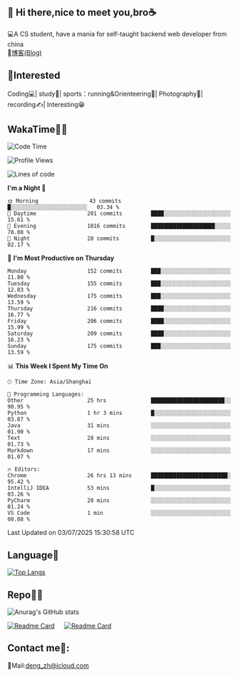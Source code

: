 👋 Hi there,nice to meet you,bro☕
---
💻A CS student, have a mania for self-taught backend web developer from china   
📌[博客(Blog)](https://github.com/HealUP/MyBlog)

 <!-- waka-box start -->
 <!-- waka-box end -->
 
🧲**Interested**
--
Coding💻| study📖| sports：running&Orienteering🏃‍| Photography📸| recording✍️| Interesting😁

WakaTime👨‍💻
---
<!--START_SECTION:waka-->
![Code Time](http://img.shields.io/badge/Code%20Time-3%2C228%20hrs%203%20mins-blue)

![Profile Views](http://img.shields.io/badge/Profile%20Views-0-blue)

![Lines of code](https://img.shields.io/badge/From%20Hello%20World%20I%27ve%20Written-205.1%20thousand%20lines%20of%20code-blue)

**I'm a Night 🦉** 

```text
🌞 Morning                43 commits          █░░░░░░░░░░░░░░░░░░░░░░░░   03.34 % 
🌆 Daytime                201 commits         ████░░░░░░░░░░░░░░░░░░░░░   15.61 % 
🌃 Evening                1016 commits        ████████████████████░░░░░   78.88 % 
🌙 Night                  28 commits          █░░░░░░░░░░░░░░░░░░░░░░░░   02.17 % 
```
📅 **I'm Most Productive on Thursday** 

```text
Monday                   152 commits         ███░░░░░░░░░░░░░░░░░░░░░░   11.80 % 
Tuesday                  155 commits         ███░░░░░░░░░░░░░░░░░░░░░░   12.03 % 
Wednesday                175 commits         ███░░░░░░░░░░░░░░░░░░░░░░   13.59 % 
Thursday                 216 commits         ████░░░░░░░░░░░░░░░░░░░░░   16.77 % 
Friday                   206 commits         ████░░░░░░░░░░░░░░░░░░░░░   15.99 % 
Saturday                 209 commits         ████░░░░░░░░░░░░░░░░░░░░░   16.23 % 
Sunday                   175 commits         ███░░░░░░░░░░░░░░░░░░░░░░   13.59 % 
```


📊 **This Week I Spent My Time On** 

```text
🕑︎ Time Zone: Asia/Shanghai

💬 Programming Languages: 
Other                    25 hrs              ███████████████████████░░   90.95 % 
Python                   1 hr 3 mins         █░░░░░░░░░░░░░░░░░░░░░░░░   03.87 % 
Java                     31 mins             ░░░░░░░░░░░░░░░░░░░░░░░░░   01.90 % 
Text                     28 mins             ░░░░░░░░░░░░░░░░░░░░░░░░░   01.73 % 
Markdown                 17 mins             ░░░░░░░░░░░░░░░░░░░░░░░░░   01.07 % 

🔥 Editors: 
Chrome                   26 hrs 13 mins      ████████████████████████░   95.42 % 
IntelliJ IDEA            53 mins             █░░░░░░░░░░░░░░░░░░░░░░░░   03.26 % 
PyCharm                  20 mins             ░░░░░░░░░░░░░░░░░░░░░░░░░   01.24 % 
VS Code                  1 min               ░░░░░░░░░░░░░░░░░░░░░░░░░   00.08 % 
```


 Last Updated on 03/07/2025 15:30:58 UTC
<!--END_SECTION:waka-->

Language🚀
---
[![Top Langs](https://github-readme-stats.vercel.app/api/top-langs/?username=HealUP&layout=compact&hide_border=true)](https://github.com/HealUP)

Repo🧑‍💻
---
![Anurag's GitHub stats](https://github-readme-stats.vercel.app/api?username=HealUP&count_private=true&show_icons=true&theme=gruvbox&hide_border=true) 

[![Readme Card](https://github-readme-stats.vercel.app/api/pin/?username=HealUP&repo=InternetEy&theme=transparent)](https://github.com/HealUP/InternetEy) &emsp;
[![Readme Card](https://github-readme-stats.vercel.app/api/pin/?username=HealUP&repo=CampusExperience&theme=transparent)](https://github.com/HealUP/CampusExperience)


Contact me📱:
---
📮Mail:deng_zh@icloud.com  
